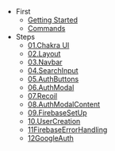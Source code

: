 * First
    * [Getting Started](foreword/1getting_start.md)
    * [Commands](foreword/2commands.md)
* Steps
    * [01.Chakra UI](steps/01Chakra.md)
    * [02.Layout](steps/02layout.md)
    * [03.Navbar](steps/03navbar.md)
    * [04.SearchInput](steps/04searchInput.md)
    * [05.AuthButtons](steps/05authButtons.md)
    * [06.AuthModal](steps/06authModal.md)
    * [07.Recoil](steps/07recoil.md)
    * [08.AuthModalContent](steps/08AuthModalContent.md)
    * [09.FirebaseSetUp](steps/09FirebaseSetUp.md)
    * [10.UserCreation](steps/10UserCreation.md)
    * [11FirebaseErrorHandling](steps/11FirebaseErrorHandling.md)
    * [12GoogleAuth](steps/12GoogleAuth.md)
